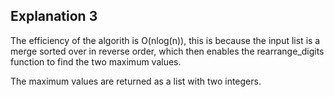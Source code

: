 ## Explanation 3
The efficiency of the algorith is O(nlog(n)), this is because the input list is a merge sorted over in reverse order, which
then enables the rearrange_digits function to find the two maximum values.

The maximum values are returned as a list with two integers.


